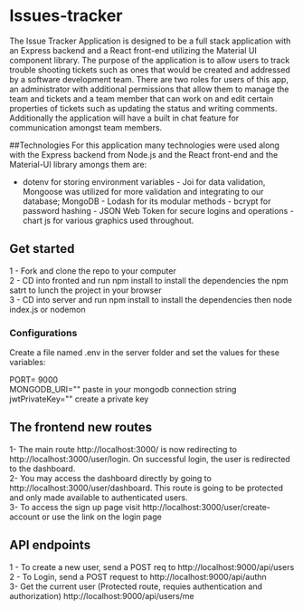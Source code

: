 # Issues-tracker
The Issue Tracker Application is designed to be a full stack application with an Express backend and a React front-end utilizing the Material UI component library. The purpose of the application is to allow users to track trouble shooting tickets such as ones that would be created and addressed by a software development team. There are two roles for users of this app, an administrator with additional permissions that allow them to manage the team and tickets and a team member that can work on and edit certain properties of tickets such as updating the status and writing comments. Additionally the application will have a built in chat feature for communication amongst team members.

##Technologies
For this application many technologies were used along with the Express backend from Node.js and the React front-end and the Material-UI library amongs them are:
- dotenv for storing environment variables - Joi for data validation, Mongoose was utilized for more validation and integrating to our database; MongoDB  - Lodash for its modular methods  - bcrypt for password hashing - JSON Web Token for secure logins and operations - chart js for various graphics used throughout.

## Get started

1 - Fork and clone the repo to your computer  
2 - CD into fronted and run npm install to install the dependencies the npm satrt to lunch the project in your browser  
3 - CD into server and run npm install to install the dependencies then node index.js or nodemon

### Configurations

Create a file named .env in the server folder and set the values for these variables:

PORT= 9000  
MONGODB_URI="" paste in your mongodb connection string  
jwtPrivateKey="" create a private key

## The frontend new routes

1- The main route http://localhost:3000/ is now redirecting to http://localhost:3000/user/login. On successful login, the user is redirected to the dashboard.  
2- You may access the dashboard directly by going to http://localhost:3000/user/dashboard. This route is going to be protected and only made available to authenticated users.  
3- To access the sign up page visit http://localhost:3000/user/create-account or use the link on the login page

## API endpoints

1 - To create a new user, send a POST req to http://localhost:9000/api/users  
2 - To Login, send a POST request to http://localhost:9000/api/authn  
3- Get the current user (Protected route, requies authentication and authorization) http://localhost:9000/api/users/me

